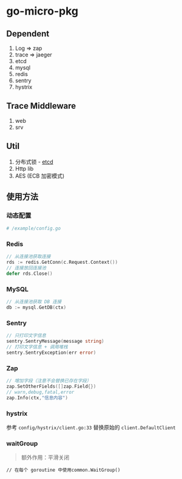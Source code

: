 # go-micro-pkg

## Dependent
1. Log => zap
2. trace => jaeger
3. etcd
4. mysql
5. redis
6. sentry
7. hystrix

## Trace Middleware
1. web 
2. srv

## Util
1. 分布式锁 - [etcd](https://github.com/Scalingo/go-etcd-lock)
2. Http lib 
3. AES (ECB 加密模式)

## 使用方法

### 动态配置
```bash
# /example/config.go
```

### Redis
```go
// 从连接池获取连接
rds := redis.GetConn(c.Request.Context())
// 连接放回连接池
defer rds.Close()
```

### MySQL
```go
// 从连接池获取 DB 连接
db := mysql.GetDB(ctx)
```

### Sentry
```go
// 只打印文字信息
sentry.SentryMessage(message string)
// 打印文字信息 + 调用堆栈
sentry.SentryException(err error)
```

### Zap
```go
// 增加字段（注意不会替换已存在字段）
zap.SetOtherFields([]zap.Field{})
// warn,debug,fatal,error
zap.Info(ctx,"信息内容")
```

### hystrix
参考 `config/hystrix/client.go:33` 替换原始的 `client.DefaultClient`

### waitGroup
> 额外作用：平滑关闭

```
// 在每个 goroutine 中使用common.WaitGroup()
```